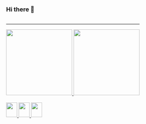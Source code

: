 ### Hi there 👋

<div align="center" style="display: inline-block;">
  <hr>
  <a href="https://github.com/rafaelgdgs">
  <img height="180em" src="https://github-readme-stats.vercel.app/api?username=rafaelgdgs&show_icons=true&theme=dark&include_all_commits=true&count_private=true"/>
  <img height="180em" src="https://github-readme-stats.vercel.app/api/top-langs/?username=rafaelgdgs&layout=compact&langs_count=7&theme=dark"/>
</div>

<div style="display: inline_block"><br>
    <img width="30" height="40" src="https://cdn.jsdelivr.net/gh/devicons/devicon/icons/c/c-line.svg" />
    <img width="30" height="40" src="https://cdn.jsdelivr.net/gh/devicons/devicon/icons/cplusplus/cplusplus-original.svg" />
    <img width="30" height="40" src="https://cdn.jsdelivr.net/gh/devicons/devicon/icons/python/python-original.svg" />
    <!--<img width="30" height="40" src="https://cdn.jsdelivr.net/gh/devicons/devicon/icons/java/java-original.svg" />
    <img width="30" height="40" src="https://cdn.jsdelivr.net/gh/devicons/devicon/icons/html5/html5-original.svg" />
    <img width="30" height="40" src="https://cdn.jsdelivr.net/gh/devicons/devicon/icons/css3/css3-original.svg" />
    <img width="30" height="40" src="https://cdn.jsdelivr.net/gh/devicons/devicon/icons/javascript/javascript-plain.svg" />-->
</div>
